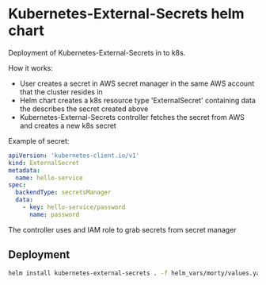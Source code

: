 # Kubernetes-External-Secrets helm chart

Deployment of Kubernetes-External-Secrets in to k8s.

How it works:
- User creates a secret in AWS secret manager in the same AWS account that the cluster resides in
- Helm chart creates a k8s resource type 'ExternalSecret' containing data the describes the secret created above
- Kubernetes-External-Secrets controller fetches the secret from AWS and creates a new k8s secret

Example of secret:

```yaml
apiVersion: 'kubernetes-client.io/v1'
kind: ExternalSecret
metadata:
  name: hello-service
spec:
  backendType: secretsManager
  data:
    - key: hello-service/password
      name: password
```

The controller uses and IAM role to grab secrets from secret manager

## Deployment
```bash
helm install kubernetes-external-secrets . -f helm_vars/morty/values.yaml
```
